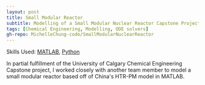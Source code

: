 ```yaml
---
layout: post
title: Small Modular Reactor
subtitle: Modelling of a Small Modular Nuclear Reactor Capstone Project
tags: [Chemical Engineering, Modelling, ODE solvers]
gh-repo: MichelleChung-code/SmallModularNuclearReactor
---
```

Skills Used: [MATLAB](https://www.mathworks.com/products/matlab.html), [Python](https://www.python.org/)

In partial fulfillment of the University of Calgary Chemical Engineering Capstone project, I worked closely with another team member to model a small modular reactor based off of China's HTR-PM model in MATLAB.
